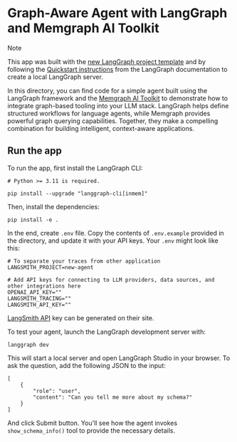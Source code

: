 # Graph-Aware Agent with LangGraph and Memgraph AI Toolkit

> [!NOTE]  
> This app was built with the [new LangGraph project template](https://github.com/langchain-ai/new-langgraph-project) and by following the 
> [Quickstart instructions](https://langchain-ai.github.io/langgraph/tutorials/langgraph-platform/local-server/) from the LangGraph documentation to
> create a local LangGraph server.


In this directory, you can find code for a simple agent built using the LangGraph framework and the [Memgraph AI Toolkit](https://github.com/memgraph/ai-toolkit) to demonstrate how to integrate graph-based tooling into your LLM stack. LangGraph helps define structured workflows for language agents, while Memgraph provides powerful graph querying capabilities. Together, they make a compelling combination for building intelligent, context-aware applications.

## Run the app

To run the app, first install the LangGraph CLI:

```
# Python >= 3.11 is required.

pip install --upgrade "langgraph-cli[inmem]"
```

Then, install the dependencies:

```
pip install -e .
```

In the end, create `.env` file. Copy the contents of `.env.example` provided in the directory, and update it with your API keys. Your `.env` might look like this:

```
# To separate your traces from other application
LANGSMITH_PROJECT=new-agent

# Add API keys for connecting to LLM providers, data sources, and other integrations here
OPENAI_API_KEY=""
LANGSMITH_TRACING=""
LANGSMITH_API_KEY=""
```

[LangSmith API](https://docs.smith.langchain.com/administration/how_to_guides/organization_management/create_account_api_key) key can be generated on their site.


To test your agent, launch the LangGraph development server with:

```
langgraph dev
```

This will start a local server and open LangGraph Studio in your browser.
To ask the question, add the following JSON to the input:

```
[
	{
		"role": "user",
		"content": "Can you tell me more about my schema?"
	}
]
```

And click Submit button. You'll see how the agent invokes `show_schema_info()` tool to provide the necessary details. 
